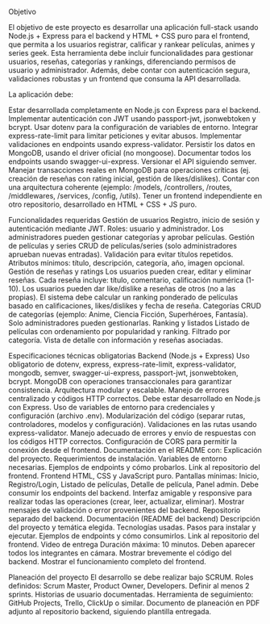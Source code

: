 Objetivo


El objetivo de este proyecto es desarrollar una aplicación full-stack usando Node.js + Express para el backend y HTML + CSS puro para el frontend, que permita a los usuarios registrar, calificar y rankear películas, animes y series geek. Esta herramienta debe incluir funcionalidades para gestionar usuarios, reseñas, categorías y rankings, diferenciando permisos de usuario y administrador. Además, debe contar con autenticación segura, validaciones robustas y un frontend que consuma la API desarrollada.



La aplicación debe:


Estar desarrollada completamente en Node.js con Express para el backend.
Implementar autenticación con JWT usando passport-jwt, jsonwebtoken y bcrypt.
Usar dotenv para la configuración de variables de entorno.
Integrar express-rate-limit para limitar peticiones y evitar abusos.
Implementar validaciones en endpoints usando express-validator.
Persistir los datos en MongoDB, usando el driver oficial (no mongoose).
Documentar todos los endpoints usando swagger-ui-express.
Versionar el API siguiendo semver.
Manejar transacciones reales en MongoDB para operaciones críticas (ej. creación de reseñas con rating inicial, gestión de likes/dislikes).
Contar con una arquitectura coherente (ejemplo: /models, /controllers, /routes, /middlewares, /services, /config, /utils).
Tener un frontend independiente en otro repositorio, desarrollado en HTML + CSS + JS puro.


Funcionalidades requeridas
Gestión de usuarios
Registro, inicio de sesión y autenticación mediante JWT.
Roles: usuario y administrador.
Los administradores pueden gestionar categorías y aprobar películas.
Gestión de películas y series
CRUD de películas/series (solo administradores aprueban nuevas entradas).
Validación para evitar títulos repetidos.
Atributos mínimos: título, descripción, categoría, año, imagen opcional.
Gestión de reseñas y ratings
Los usuarios pueden crear, editar y eliminar reseñas.
Cada reseña incluye: título, comentario, calificación numérica (1-10).
Los usuarios pueden dar like/dislike a reseñas de otros (no a las propias).
El sistema debe calcular un ranking ponderado de películas basado en calificaciones, likes/dislikes y fecha de reseña.
Categorías
CRUD de categorías (ejemplo: Anime, Ciencia Ficción, Superhéroes, Fantasía).
Solo administradores pueden gestionarlas.
Ranking y listados
Listado de películas con ordenamiento por popularidad y ranking.
Filtrado por categoría.
Vista de detalle con información y reseñas asociadas.


Especificaciones técnicas obligatorias
Backend (Node.js + Express)
Uso obligatorio de dotenv, express, express-rate-limit, express-validator, mongodb, semver, swagger-ui-express, passport-jwt, jsonwebtoken, bcrypt.
MongoDB con operaciones transaccionales para garantizar consistencia.
Arquitectura modular y escalable.
Manejo de errores centralizado y códigos HTTP correctos.
Debe estar desarrollado en Node.js con Express.
Uso de variables de entorno para credenciales y configuración (archivo .env).
Modularización del código (separar rutas, controladores, modelos y configuración).
Validaciones en las rutas usando express-validator.
Manejo adecuado de errores y envío de respuestas con los códigos HTTP correctos.
Configuración de CORS para permitir la conexión desde el frontend.
Documentación en el README con:
Explicación del proyecto.
Requerimientos de instalación.
Variables de entorno necesarias.
Ejemplos de endpoints y cómo probarlos.
Link al repositorio del frontend.
Frontend
HTML, CSS y JavaScript puro.
Pantallas mínimas: Inicio, Registro/Login, Listado de películas, Detalle de película, Panel admin.
Debe consumir los endpoints del backend.
Interfaz amigable y responsive para realizar todas las operaciones (crear, leer, actualizar, eliminar).
Mostrar mensajes de validación o error provenientes del backend.
Repositorio separado del backend.
Documentación (README del backend)
Descripción del proyecto y temática elegida.
Tecnologías usadas.
Pasos para instalar y ejecutar.
Ejemplos de endpoints y cómo consumirlos.
Link al repositorio del frontend.
Video de entrega
Duración máxima: 10 minutos.
Deben aparecer todos los integrantes en cámara.
Mostrar brevemente el código del backend.
Mostrar el funcionamiento completo del frontend.


Planeación del proyecto
El desarrollo se debe realizar bajo SCRUM.
Roles definidos: Scrum Master, Product Owner, Developers.
Definir al menos 2 sprints.
Historias de usuario documentadas.
Herramienta de seguimiento: GitHub Projects, Trello, ClickUp o similar.
Documento de planeación en PDF adjunto al repositorio backend, siguiendo plantilla entregada.
